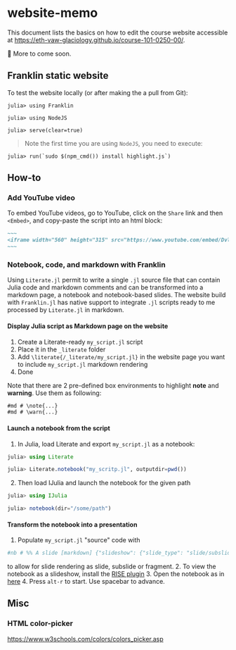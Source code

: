 # website-memo
This document lists the basics on how to edit the course website accessible at https://eth-vaw-glaciology.github.io/course-101-0250-00/.

🚧 More to come soon.

## Franklin static website

To test the website locally (or after making the a pull from Git):
```julia-repl
julia> using Franklin

julia> using NodeJS

julia> serve(clear=true)
```
> Note the first time you are using `NodeJS`, you need to execute:
```julia-repl
julia> run(`sudo $(npm_cmd()) install highlight.js`)
```

## How-to

### Add YouTube video
To embed YouTube videos, go to YouTube, click on the `Share` link and then `<Embed>`, and copy-paste the script into an html block:
```md
~~~
<iframe width="560" height="315" src="https://www.youtube.com/embed/DvlM0w6lYEY" title="YouTube video player" frameborder="0" allow="accelerometer; autoplay; clipboard-write; encrypted-media; gyroscope; picture-in-picture" allowfullscreen></iframe>
~~~
```

### Notebook, code, and markdown with Franklin

Using `Literate.jl` permit to write a single `.jl` source file that can contain Julia code and markdown comments and can be transformed into a markdown page, a notebook and notebook-based slides. The website build with `Franklin.jl` has native support to integrate `.jl` scripts ready to me processed by `Literate.jl` in markdown.

#### Display Julia script as Markdown page on the website
1. Create a Literate-ready `my_script.jl` script
2. Place it in the `_literate` folder
3. Add `\literate{/_literate/my_script.jl}` in the website page you want to include `my_script.jl` markdown rendering
4. Done

Note that there are 2 pre-defined box environments to highlight **note** and **warning**. Use them as following:
```md
#md # \note{...}
#md # \warn{...}
```

#### Launch a notebook from the script
1. In Julia, load Literate and export `my_script.jl` as a notebook:
```julia
julia> using Literate

julia> Literate.notebook("my_scritp.jl", outputdir=pwd())

```
2. Then load IJulia and launch the notebook for the given path
```julia
julia> using IJulia

julia> notebook(dir="/some/path")
```

#### Transform the notebook into a presentation
1. Populate `my_script.jl` "source" code with
```julia
#nb # %% A slide [markdown] {"slideshow": {"slide_type": "slide/subslide/fragment"}}
```
to allow for slide rendering as slide, subslide or fragment.
2. To view the notebook as a slideshow, install the [RISE plugin](https://rise.readthedocs.io/en/stable/installation.html)
3. Open the notebook as in [here](#launch-a-notebook-from-the-script)
4. Press `alt-r` to start. Use spacebar to advance.


## Misc

### HTML color-picker

https://www.w3schools.com/colors/colors_picker.asp
